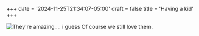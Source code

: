 +++
date = '2024-11-25T21:34:07-05:00'
draft = false
title = 'Having a kid'
+++

![They're amazing.... i guess](/blog/images/comic1.jpg)
Of course we still love them.


